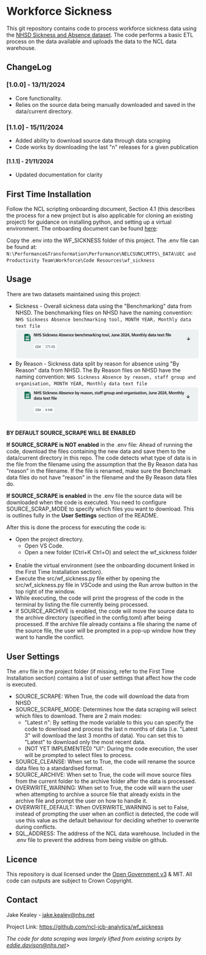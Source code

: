 # Workforce Sickness

This git repository contains code to process workforce sickness data using the [NHSD Sickness and Absence dataset]([https://digital.nhs.uk/data-and-information/publications/statistical/nhs-sickness-absence-rates]). The code performs a basic ETL process on the data available and uploads the data to the NCL data warehouse.

## ChangeLog

### [1.0.0] - 13/11/2024

- Core functionality.
- Relies on the source data being manually downloaded and saved in the data/current directory.

### [1.1.0] - 15/11/2024

- Added ability to download source data through data scraping
- Code works by downloading the last "n" releases for a given publication

#### [1.1.1] - 21/11/2024

- Updated documentation for clarity

## First Time Installation

Follow the NCL scripting onboarding document, Section 4.1 (this describes the process for a new project but is also applicable for cloning an existing project) for guidance on installing python, and setting up a virtual environment.
The onboarding document can be found [here](https://nhs-my.sharepoint.com/:w:/r/personal/emily_baldwin20_nhs_net/Documents/Documents/Infrastructure/Skills%20Development/Onboarding%20resources/Scripting_Onboarding.docx?web=1):

Copy the .env into the WF_SICKNESS folder of this project. The .env file can be found at: 
`N:\Performance&Transformation\Performance\NELCSUNCLMTFS\_DATA\UEC and Productivity Team\Workforce\Code Resources\wf_sickness`

## Usage

There are two datasets maintained using this project:
* Sickness - Overall sickness data using the "Benchmarking" data from NHSD. The benchmarking files on NHSD have the naming convention: `NHS Sickness Absence benchmarking tool, MONTH YEAR, Monthly data text file`
![Image of the Benchmark file on NHSD](./docs/md_img/nhsd_benchmark.PNG "Benchmark file on NHSD")
* By Reason - Sickness data split by reason for absence using "By Reason" data from NHSD. The By Reason files on NHSD have the naming convention: `NHS Sickness Absence by reason, staff group and organisation, MONTH YEAR, Monthly data text file`
![Image of the By Reason file on NHSD](./docs/md_img/nhsd_byreason.PNG "By reason file on NHSD")

**BY DEFAULT SOURCE_SCRAPE WILL BE ENABLED**

**If SOURCE_SCRAPE is NOT enabled** in the .env file:
Ahead of running the code, download the files containing the new data and save them to the data/current directory in this repo. The code detects what type of data is in the file from the filename using the assumption that the By Reason data has "reason" in the filename. If the file is renamed, make sure the Benchmark data files do not have "reason" in the filename and the By Reason data files do.

**If SOURCE_SCRAPE is enabled** in the .env file the source data will be downloaded when the code is executed. You need to configure SOURCE_SCRAP_MODE to specify which files you want to download. This is outlines fully in the **User Settings** section of the README.

After this is done the process for executing the code is:
* Open the project directory.
  * Open VS Code.
  * Open a new folder (Ctrl+K Ctrl+O) and select the wf_sickness folder .
* Enable the virtual environment (see the onboarding document linked in the First Time Installation section).
* Execute the src/wf_sickness.py file either by opening the src/wf_sickness.py file in VSCode and using the Run arrow button in the top right of the window.
* While executing, the code will print the progress of the code in the terminal by listing the file currently being processed.
* If SOURCE_ARCHIVE is enabled, the code will move the source data to the archive directory (specified in the config.toml) after being processed. If the archive file already contains a file sharing the name of the source file, the user will be prompted in a pop-up window how they want to handle the conflict.

## User Settings
The .env file in the project folder (if missing, refer to the First Time Installation section) contains a list of user settings that affect how the code is executed.
* SOURCE_SCRAPE: When True, the code will download the data from NHSD
* SOURCE_SCRAPE_MODE: Determines how the data scraping will select which files to download. There are 2 main modes:
  * "Latest n": By setting the mode variable to this you can specify the code to download and process the last n months of data (i.e. "Latest 3" will download the last 3 months of data). You can set this to "Latest" to download only the most recent data.
  * (NOT YET IMPLEMENTED) "UI": During the code execution, the user will be prompted to select files to process.
* SOURCE_CLEANSE: When set to True, the code will rename the source data files to a standardised format.
* SOURCE_ARCHIVE: When set to True, the code will move source files from the current folder to the archive folder after the data is processed.
* OVERWRITE_WARNING: When set to True, the code will warn the user when attempting to archive a source file that already exists in the archive file and prompt the user on how to handle it.
* OVERWRITE_DEFAULT: When OVERWRITE_WARNING is set to False, instead of prompting the user when an conflict is detected, the code will use this value as the default behaviour for deciding whether to overwrite during conflicts.
* SQL_ADDRESS: The address of the NCL data warehouse. Included in the .env file to prevent the address from being visible on github.

## Licence
This repository is dual licensed under the [Open Government v3]([https://www.nationalarchives.gov.uk/doc/open-government-licence/version/3/) & MIT. All code can outputs are subject to Crown Copyright.

## Contact
Jake Kealey - jake.kealey@nhs.net

Project Link: https://github.com/ncl-icb-analytics/wf_sickness

*The code for data scraping was largely lifted from existing scripts by eddie.davison@nhs.net>*
